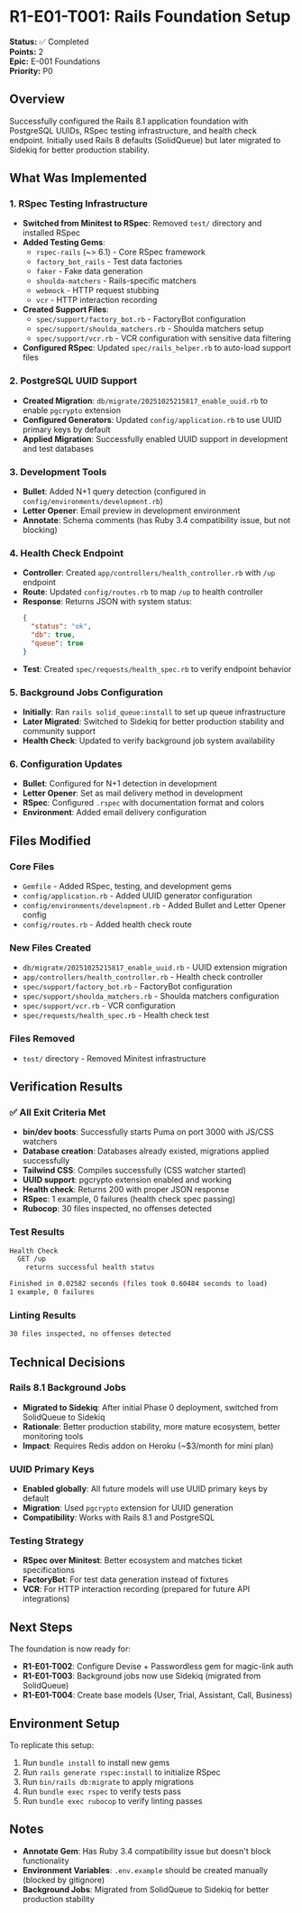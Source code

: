 # R1-E01-T001: Rails Foundation Setup

**Status:** ✅ Completed  
**Points:** 2  
**Epic:** E-001 Foundations  
**Priority:** P0  

## Overview

Successfully configured the Rails 8.1 application foundation with PostgreSQL UUIDs, RSpec testing infrastructure, and health check endpoint. Initially used Rails 8 defaults (SolidQueue) but later migrated to Sidekiq for better production stability.

## What Was Implemented

### 1. RSpec Testing Infrastructure
- **Switched from Minitest to RSpec**: Removed `test/` directory and installed RSpec
- **Added Testing Gems**: 
  - `rspec-rails` (~> 6.1) - Core RSpec framework
  - `factory_bot_rails` - Test data factories
  - `faker` - Fake data generation
  - `shoulda-matchers` - Rails-specific matchers
  - `webmock` - HTTP request stubbing
  - `vcr` - HTTP interaction recording
- **Created Support Files**:
  - `spec/support/factory_bot.rb` - FactoryBot configuration
  - `spec/support/shoulda_matchers.rb` - Shoulda matchers setup
  - `spec/support/vcr.rb` - VCR configuration with sensitive data filtering
- **Configured RSpec**: Updated `spec/rails_helper.rb` to auto-load support files

### 2. PostgreSQL UUID Support
- **Created Migration**: `db/migrate/20251025215817_enable_uuid.rb` to enable `pgcrypto` extension
- **Configured Generators**: Updated `config/application.rb` to use UUID primary keys by default
- **Applied Migration**: Successfully enabled UUID support in development and test databases

### 3. Development Tools
- **Bullet**: Added N+1 query detection (configured in `config/environments/development.rb`)
- **Letter Opener**: Email preview in development environment
- **Annotate**: Schema comments (has Ruby 3.4 compatibility issue, but not blocking)

### 4. Health Check Endpoint
- **Controller**: Created `app/controllers/health_controller.rb` with `/up` endpoint
- **Route**: Updated `config/routes.rb` to map `/up` to health controller
- **Response**: Returns JSON with system status:
  ```json
  {
    "status": "ok",
    "db": true,
    "queue": true
  }
  ```
- **Test**: Created `spec/requests/health_spec.rb` to verify endpoint behavior

### 5. Background Jobs Configuration
- **Initially**: Ran `rails solid_queue:install` to set up queue infrastructure
- **Later Migrated**: Switched to Sidekiq for better production stability and community support
- **Health Check**: Updated to verify background job system availability

### 6. Configuration Updates
- **Bullet**: Configured for N+1 detection in development
- **Letter Opener**: Set as mail delivery method in development
- **RSpec**: Configured `.rspec` with documentation format and colors
- **Environment**: Added email delivery configuration

## Files Modified

### Core Files
- `Gemfile` - Added RSpec, testing, and development gems
- `config/application.rb` - Added UUID generator configuration
- `config/environments/development.rb` - Added Bullet and Letter Opener config
- `config/routes.rb` - Added health check route

### New Files Created
- `db/migrate/20251025215817_enable_uuid.rb` - UUID extension migration
- `app/controllers/health_controller.rb` - Health check controller
- `spec/support/factory_bot.rb` - FactoryBot configuration
- `spec/support/shoulda_matchers.rb` - Shoulda matchers configuration
- `spec/support/vcr.rb` - VCR configuration
- `spec/requests/health_spec.rb` - Health check test

### Files Removed
- `test/` directory - Removed Minitest infrastructure

## Verification Results

### ✅ All Exit Criteria Met
- **bin/dev boots**: Successfully starts Puma on port 3000 with JS/CSS watchers
- **Database creation**: Databases already existed, migrations applied successfully
- **Tailwind CSS**: Compiles successfully (CSS watcher started)
- **UUID support**: pgcrypto extension enabled and working
- **Health check**: Returns 200 with proper JSON response
- **RSpec**: 1 example, 0 failures (health check spec passing)
- **Rubocop**: 30 files inspected, no offenses detected

### Test Results
```bash
Health Check
  GET /up
    returns successful health status

Finished in 0.02582 seconds (files took 0.60484 seconds to load)
1 example, 0 failures
```

### Linting Results
```bash
30 files inspected, no offenses detected
```

## Technical Decisions

### Rails 8.1 Background Jobs
- **Migrated to Sidekiq**: After initial Phase 0 deployment, switched from SolidQueue to Sidekiq
- **Rationale**: Better production stability, more mature ecosystem, better monitoring tools
- **Impact**: Requires Redis addon on Heroku (~$3/month for mini plan)

### UUID Primary Keys
- **Enabled globally**: All future models will use UUID primary keys by default
- **Migration**: Used `pgcrypto` extension for UUID generation
- **Compatibility**: Works with Rails 8.1 and PostgreSQL

### Testing Strategy
- **RSpec over Minitest**: Better ecosystem and matches ticket specifications
- **FactoryBot**: For test data generation instead of fixtures
- **VCR**: For HTTP interaction recording (prepared for future API integrations)

## Next Steps

The foundation is now ready for:
- **R1-E01-T002**: Configure Devise + Passwordless gem for magic-link auth
- **R1-E01-T003**: Background jobs now use Sidekiq (migrated from SolidQueue)
- **R1-E01-T004**: Create base models (User, Trial, Assistant, Call, Business)

## Environment Setup

To replicate this setup:
1. Run `bundle install` to install new gems
2. Run `rails generate rspec:install` to initialize RSpec
3. Run `bin/rails db:migrate` to apply migrations
4. Run `bundle exec rspec` to verify tests pass
5. Run `bundle exec rubocop` to verify linting passes

## Notes

- **Annotate Gem**: Has Ruby 3.4 compatibility issue but doesn't block functionality
- **Environment Variables**: `.env.example` should be created manually (blocked by gitignore)
- **Background Jobs**: Migrated from SolidQueue to Sidekiq for better production stability
